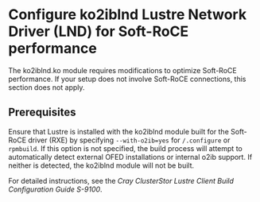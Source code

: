 # Configure ko2iblnd Lustre Network Driver (LND) for Soft-RoCE performance

The ko2iblnd.ko module requires modifications to optimize Soft-RoCE performance.
If your setup does not involve Soft-RoCE connections, this section does not apply.

## Prerequisites

Ensure that Lustre is installed with the ko2iblnd module built for the Soft-RoCE driver (RXE) by specifying `--with-o2ib=yes` for `/.configure` or `rpmbuild`.
If this option is not specified, the build process will attempt to automatically detect external OFED installations or internal o2ib support.
If neither is detected, the ko2iblnd module will not be built.

For detailed instructions, see the _Cray ClusterStor Lustre Client Build Configuration Guide S-9100_.
